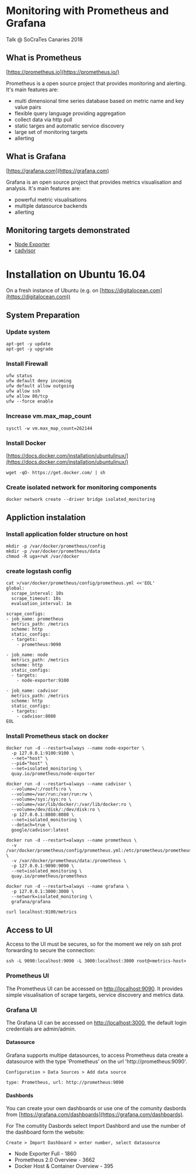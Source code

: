 # Monitoring with Prometheus and Grafana

Talk @ SoCraTes Canaries 2018

## What is Prometheus

[https://prometheus.io](https://prometheus.io/)

Prometheus is a open source project that provides monitoring and alerting. 
It's main features are:

* multi dimensional time series database  based on metric name and key value pairs
* flexible query language providing aggregation
* collect data via http pull
* static targes and automatic service discovery
* large set of monitoring targets
* allerting


## What is Grafana

[https://grafana.com](https://grafana.com)

Grafana is an open source project that provides metrics visualisation and analysis.
It's main features are:

* powerful metric visualisations
* multiple datasource backends
* allerting

## Monitoring targets demonstrated

* [Node Exporter](https://github.com/prometheus/node_exporter)
* [cadvisor](https://github.com/google/cadvisor)

# Installation on Ubuntu 16.04

On a fresh instance of Ubuntu (e.g. on [https://digitalocean.com](https://digitalocean.com))

## System Preparation

### Update system
```
apt-get -y update
apt-get -y upgrade
```

### Install Firewall
```
ufw status
ufw default deny incoming
ufw default allow outgoing
ufw allow ssh
ufw allow 80/tcp
ufw --force enable
```

### Increase vm.max_map_count

```
sysctl -w vm.max_map_count=262144
```

### Install Docker

[https://docs.docker.com/installation/ubuntulinux/](https://docs.docker.com/installation/ubuntulinux/)

```
wget -qO- https://get.docker.com/ | sh
```

### Create isolated network for monitoring components
```
docker network create --driver bridge isolated_monitoring
```

## Appliction instalation


### Install application folder structure on host
```
mkdir -p /var/docker/prometheus/config
mkdir -p /var/docker/prometheus/data
chmod -R uga+rwX /var/docker
```

### create logstash config
```
cat >/var/docker/prometheus/config/prometheus.yml <<'EOL'
global:
  scrape_interval: 10s
  scrape_timeout: 10s
  evaluation_interval: 1m

scrape_configs:
- job_name: prometheus
  metrics_path: /metrics
  scheme: http
  static_configs:
  - targets:
    - prometheus:9090

- job_name: node
  metrics_path: /metrics
  scheme: http
  static_configs:
  - targets:
    - node-exporter:9100  
    
- job_name: cadvisor
  metrics_path: /metrics
  scheme: http
  static_configs:
  - targets:
    - cadvisor:8080    
EOL
```

### Install Prometheus stack on docker
```
docker run -d --restart=always --name node-exporter \
  -p 127.0.0.1:9100:9100 \
  --net="host" \
  --pid="host" \
  --net=isolated_monitoring \
  quay.io/prometheus/node-exporter
  
docker run -d --restart=always --name cadvisor \
  --volume=/:/rootfs:ro \
  --volume=/var/run:/var/run:rw \
  --volume=/sys:/sys:ro \
  --volume=/var/lib/docker/:/var/lib/docker:ro \
  --volume=/dev/disk/:/dev/disk:ro \
  -p 127.0.0.1:8080:8080 \
  --net=isolated_monitoring \
  --detach=true \
  google/cadvisor:latest  
  
docker run -d --restart=always --name prometheus \
  -v /var/docker/prometheus/config/prometheus.yml:/etc/prometheus/prometheus.yml \
  -v /var/docker/prometheus/data:/prometheus \
  -p 127.0.0.1:9090:9090 \
  --net=isolated_monitoring \
  quay.io/prometheus/prometheus

docker run -d --restart=always --name grafana \
  -p 127.0.0.1:3000:3000 \
  --network=isolated_monitoring \
  grafana/grafana
```

```
curl localhost:9100/metrics
```

## Access to UI

Access to the UI must be secures, so for the moment we rely on ssh prot forwarding to secure the connection:

```
ssh -L 9090:localhost:9090 -L 3000:localhost:3000 root@<metrics-host>
``` 

### Prometheus UI

The Prometheus UI can be accessed on [http://localhost:9090](http://localhost:9090). 
It provides simple visualisation of scrape targets, service discovery and metrics data.


### Grafana UI

The Grafana UI can be accessed on [http://localhost:3000](http://localhost:3000), the default login credentials are admin/admin.

#### Datasource

Grafana supports multipe datasources, to access Prometheus data create a datasource with the type 'Prometheus' on the url 'http://prometheus:9090'.

```
Configuration > Data Sources > Add data source

type: Prometheus, url: http://prometheus:9090
``` 

#### Dashbords

You can create your own dashboards or use one of the comunity dasbords from [https://grafana.com/dashboards](https://grafana.com/dashboards).

For The comutity Dasbords select Import Dashbord and use the number of the dashboard form the website:
```
Create > Import Dashboard > enter number, select datasource
```

* Node Exporter Full - 1860  
* Prometheus 2.0 Overview - 3662
* Docker Host & Container Overview - 395
 